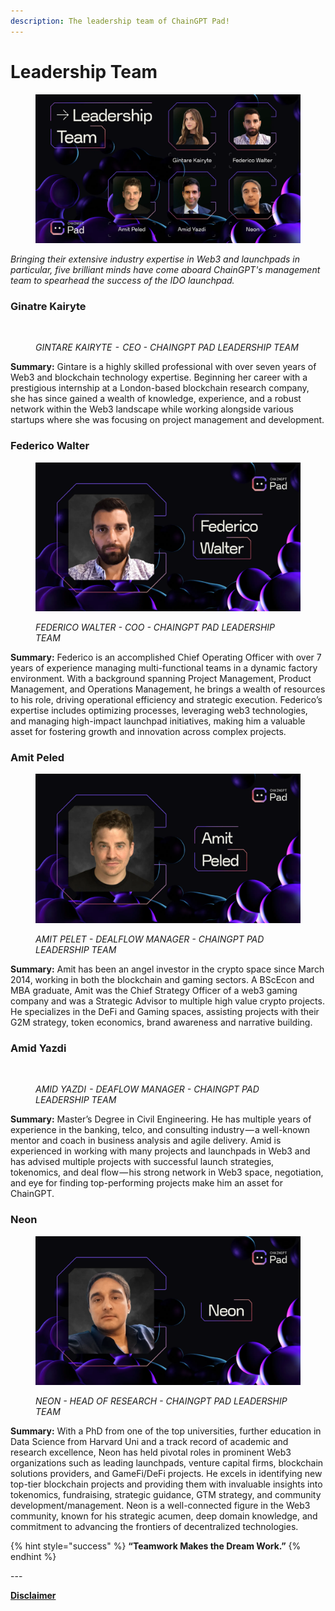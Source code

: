 ```yaml
---
description: The leadership team of ChainGPT Pad!
---
```


# Leadership Team

<figure><img src="../../.gitbook/assets/image (1) (1) (1) (1) (1) (1) (1) (1).png" alt=""><figcaption></figcaption></figure>

_Bringing their extensive industry expertise in Web3 and launchpads in particular, five brilliant minds have come aboard ChainGPT's management team to spearhead the success of the IDO launchpad._

### Ginatre Kairyte

<figure><img src="https://assets-global.website-files.com/64354b8ce4872a52ac1c7b06/64c6fb4405fabb12a57f3c2e_1*_I1yMaIU_XipKVZ8_NeZLQ.jpeg" alt=""><figcaption><p><em>GINTARE KAIRYTE  -  CEO - CHAINGPT PAD LEADERSHIP TEAM</em></p></figcaption></figure>

**Summary:** Gintare is a highly skilled professional with over seven years of Web3 and blockchain technology expertise. Beginning her career with a prestigious internship at a London-based blockchain research company, she has since gained a wealth of knowledge, experience, and a robust network within the Web3 landscape while working alongside various startups where she was focusing on project management and development.

### Federico Walter

<figure><img src="../../.gitbook/assets/image (32).png" alt=""><figcaption><p><em>FEDERICO WALTER - COO - CHAINGPT PAD LEADERSHIP TEAM</em></p></figcaption></figure>

**Summary:** Federico is an accomplished Chief Operating Officer with over 7 years of experience managing multi-functional teams in a dynamic factory environment. With a background spanning Project Management, Product Management, and Operations Management, he brings a wealth of resources to his role, driving operational efficiency and strategic execution. Federico’s expertise includes optimizing processes, leveraging web3 technologies, and managing high-impact launchpad initiatives, making him a valuable asset for fostering growth and innovation across complex projects.

### Amit Peled

<figure><img src="../../.gitbook/assets/image (31).png" alt=""><figcaption><p><em>AMIT PELET - DEALFLOW MANAGER - CHAINGPT PAD LEADERSHIP TEAM</em></p></figcaption></figure>

**Summary:** Amit has been an angel investor in the crypto space since March 2014, working in both the blockchain and gaming sectors. A BScEcon and MBA graduate, Amit was the Chief Strategy Officer of a web3 gaming company and was a Strategic Advisor to multiple high value crypto projects. He specializes in the DeFi and Gaming spaces, assisting projects with their G2M strategy, token economics, brand awareness and narrative building.

### Amid Yazdi

<figure><img src="https://assets-global.website-files.com/64354b8ce4872a52ac1c7b06/64c6fb44a946980a44487135_1*Jt1Ksk2cd1PeI7QjtWYgKw.jpeg" alt=""><figcaption><p><em>AMID YAZDI  - DEAFLOW MANAGER - CHAINGPT PAD LEADERSHIP TEAM</em></p></figcaption></figure>

**Summary:** Master’s Degree in Civil Engineering. He has multiple years of experience in the banking, telco, and consulting industry — a well-known mentor and coach in business analysis and agile delivery. Amid is experienced in working with many projects and launchpads in Web3 and has advised multiple projects with successful launch strategies, tokenomics, and deal flow — his strong network in Web3 space, negotiation, and eye for finding top-performing projects make him an asset for ChainGPT.

### Neon

<figure><img src="../../.gitbook/assets/image (33).png" alt=""><figcaption><p><em>NEON - HEAD OF RESEARCH - CHAINGPT PAD LEADERSHIP TEAM</em></p></figcaption></figure>

**Summary:** With a PhD from one of the top universities, further education in Data Science from Harvard Uni and a track record of academic and research excellence, Neon has held pivotal roles in prominent Web3 organizations such as leading launchpads, venture capital firms, blockchain solutions providers, and GameFi/DeFi projects. He excels in identifying new top-tier blockchain projects and providing them with invaluable insights into tokenomics, fundraising, strategic guidance, GTM strategy, and community development/management. Neon is a well-connected figure in the Web3 community, known for his strategic acumen, deep domain knowledge, and commitment to advancing the frontiers of decentralized technologies.

{% hint style="success" %}
**“Teamwork Makes the Dream Work.”**
{% endhint %}



\---

[**Disclaimer**](../../misc/legal-docs/disclaimer.md)
